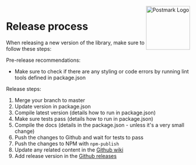 <a href="https://postmarkapp.com">
    <img src="https://github.com/wildbit/postmark.js/raw/master/postmark.png" alt="Postmark Logo" title="Postmark" width="120" height="120" align="right">
</a>

# Release process

When releasing a new version of the library, make sure to follow these steps:

Pre-release recommendations:

* Make sure to check if there are any styling or code errors by running lint tools defined in package.json

Release steps:

1. Merge your branch to master
2. Update version in package.json
3. Compile latest version (details how to run in package.json)
4. Make sure tests pass (details how to run in package.json)
5. Compile the docs (details in the package.json - unless it's a very small change) 
6. Push the changes to Github and wait for tests to pass
7. Push the changes to NPM with `npm-publish`
8. Update any related content in the [Github wiki](https://github.com/wildbit/postmark.js/wiki)
9. Add release version in the [Github releases](https://github.com/wildbit/postmark.js/releases)

